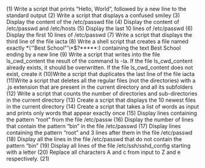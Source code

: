 
(1) Write a script that prints “Hello, World”, followed by a new line to the standard output
(2) Write a script that displays a confused smiley
(3) Display the content of the /etc/passwd file
(4) Display the content of /etc/passwd and /etc/hosts
(5) Display the last 10 lines of /etc/passwd
(6) Display the first 10 lines of /etc/passwd
(7) Write a script that displays the third line of the file iacta
(8) Write a shell script that creates a file named exactly \*\\'"Best School"\'\\*$\?\*\*\*\*\*:) containing the text Best School ending by a new line
(9) Write a script that writes into the file ls_cwd_content the result of the command ls -la. If the file ls_cwd_content already exists, it should be overwritten. If the file ls_cwd_content does not exist, create it
(10)Write a script that duplicates the last line of the file iacta
(11)Write a script that deletes all the regular files (not the directories) with a .js extension that are present in the current directory and all its subfolders
(12) Write a script that counts the number of directories and sub-directories in the current directory
(13) Create a script that displays the 10 newest files in the current directory
(14) Create a script that takes a list of words as input and prints only words that appear exactly once
(15) Display lines containing the pattern “root” from the file /etc/passw (16) Display the number of lines that contain the pattern “bin” in the file /etc/passwd
(17) Display lines containing the pattern “root” and 3 lines after them in the file /etc/passwd
(18) Display all the lines in the file /etc/passwd that do not contain the pattern “bin”
(19) Display all lines of the file /etc/ssh/sshd_config starting with a letter
(20) Replace all characters A and c from input to Z and e respectively.
(21) 
